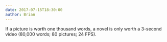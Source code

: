 ```yaml
---
date: 2017-07-15T18:30:00
author: Brian
---
```

If a picture is worth one thousand words, a novel is only worth a 3-second video (80,000 words; 80 pictures; 24 FPS).